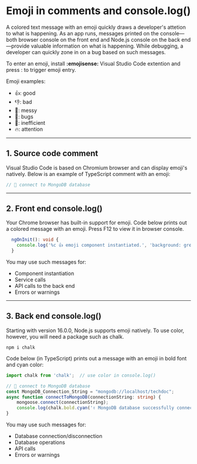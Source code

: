 # Emoji in comments and console.log()

A colored text message with an emoji quickly draws a developer's attetion to what is happening. As an app runs, messages printed on the console&mdash;both browser console on the front end and Node.js console on the back end&mdash;provide valuable information on what is happening. While debugging, a developer can quickly zone in on a bug based on such messages.

To enter an emoji, install **:emojisense:** Visual Studio Code extention and press : to trigger emoji entry.

Emoji examples:

- 👍: good
- 👎: bad
- 💩: messy
- 🐛: bugs
- 🐌: inefficient
- 🔥: attention

___

## 1. Source code comment

Visual Studio Code is based on Chromium browser and can display emoji's natively. Below is an example of TypeScript comment with an emoji:

```typescript
// 🥭 connect to MongoDB database
```

___

## 2. Front end console.log()

Your Chrome browser has built-in support for emoji. Code below prints out a colored message with an emoji. Press F12 to view it in browser console.

```typescript
  ngOnInit(): void { 
    console.log('%c 👍 emoji component instantiated.', 'background: green; color: white')
  }
```

You may use such messages for:

- Component instantiation
- Service calls
- API calls to the back end
- Errors or warnings

___

## 3. Back end console.log()

Starting with version 16.0.0, Node.js supports emoji natively. To use color, however, you will need a package such as chalk.

<pre><code class="command-line">npm i chalk</code></pre>

Code below (in TypeScript) prints out a message with an emoji in bold font and cyan color:

```typescript
import chalk from 'chalk';  // use color in console.log()

// 🥭 connect to MongoDB database
const MongoDB_Connection_String = "mongodb://localhost/techdoc";
async function connectToMongoDB(connectionString: string) {
    mongoose.connect(connectionString);
    console.log(chalk.bold.cyan('✌️ MongoDB database successfully connected!'));
}
```

You may use such messages for:

- Database connection/disconnection
- Database operations
- API calls
- Errors or warnings

